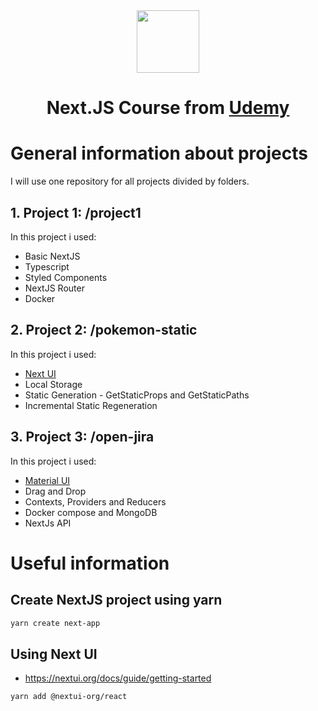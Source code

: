 <div align="center"> 
  <img height="100px" src="https://upload.wikimedia.org/wikipedia/commons/8/8e/Nextjs-logo.svg" />
  
  <h1>Next.JS Course from <a target="_blank" href="http://www.udemy.com/course/nextjs-fh/">Udemy</a></h1>
</div>

# General information about projects
I will use one repository for all projects divided by folders.

## 1. Project 1: /project1

In this project i used:

* Basic NextJS
* Typescript
* Styled Components
* NextJS Router
* Docker

## 2. Project 2: /pokemon-static

In this project i used:

* [Next UI](https://nextui.org/)
* Local Storage
* Static Generation - GetStaticProps and GetStaticPaths
* Incremental Static Regeneration

## 3. Project 3: /open-jira

In this project i used:

* [Material UI](https://material-ui.com/)
* Drag and Drop
* Contexts, Providers and Reducers
* Docker compose and MongoDB
* NextJs API

# Useful information

## Create NextJS project using yarn
```bash
yarn create next-app
```

## Using Next UI
- https://nextui.org/docs/guide/getting-started
```bash
yarn add @nextui-org/react
```